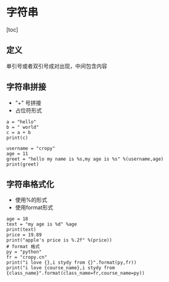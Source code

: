 # 字符串
[toc]
## 定义
单引号或者双引号成对出现，中间包含内容
## 字符串拼接
- "+" 号拼接
- 占位符形式
```
a = "hello"
b = " world"
c = a + b
print(c)

username = "cropy"
age = 11
greet = "hello my name is %s,my age is %s" %(username,age)
print(greet)
```
## 字符串格式化
- 使用%的形式
- 使用format形式
```
age = 18
text = "my age is %d" %age
print(text)
price = 19.89
print("apple's price is %.2f" %(price))
# format 格式
py = "python"
fr = "cropy.cn"
print("i love {},i stydy from {}".format(py,fr))
print("i love {course_name},i stydy from {class_name}".format(class_name=fr,course_name=py))
```